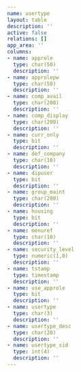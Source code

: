 ```yaml
---
name: usertype
layout: table
description: ''
active: false
relations: []
app_area: ''
columns:
- name: approle
  type: char(50)
  description: ''
- name: approlepw
  type: char(50)
  description: ''
- name: comp_avail
  type: char(200)
  description: ''
- name: comp_display
  type: char(200)
  description: ''
- name: curr_only
  type: bit
  description: ''
- name: def_company
  type: char(10)
  description: ''
- name: dipuser
  type: bit
  description: ''
- name: group_maint
  type: char(200)
  description: ''
- name: housing
  type: bit
  description: ''
- name: menuref
  type: char(10)
  description: ''
- name: security_level
  type: numeric(1,0)
  description: ''
- name: tstamp
  type: timestamp
  description: ''
- name: use_approle
  type: bit
  description: ''
- name: usertype
  type: char(3)
  description: ''
- name: usertype_desc
  type: char(20)
  description: ''
- name: usertype_sid
  type: int(4)
  description: ''
---
```


